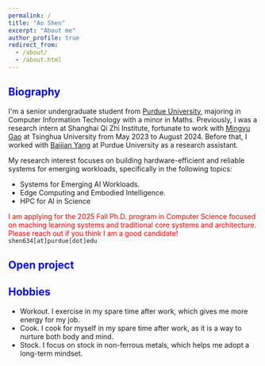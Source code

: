 ```yaml
---
permalink: /
title: "Ao Shen"
excerpt: "About me"
author_profile: true
redirect_from: 
  - /about/
  - /about.html
---
```

<h2 class="col">
<font color=blue>Biography</font>
</h2>

I'm a senior undergraduate student from <a href="https://www.purdue.edu/">Purdue University</a>, majoring in Computer Information Technology with a minor in Maths. 
Previously, I was a research intern at Shanghai Qi Zhi Institute, fortunate to work with <a href="http://people.iiis.tsinghua.edu.cn/~gaomy/">Mingyu Gao</a> at Tsinghua University from May 2023 to August 2024. Before that, I worked with <a href="https://baijianyang.netlify.app/">Baijian Yang</a> at Purdue University as a research assistant.

My research interest focuses on building hardware-efficient and reliable systems for emerging workloads, specifically in the following topics:
<ul>
    <li>Systems for Emerging AI Workloads.</li>
    <li>Edge Computing and Embodied Intelligence.</li>
    <li>HPC for AI in Science</li>
</ul>

<span style="color: red;">I am applying for the 2025 Fall Ph.D. program in Computer Science focused on maching learning systems and traditional core systems and architecture. Please reach out if you think I am a good candidate!  </span> `shen634[at]purdue[dot]edu`

<h2 class="col">
<font color=blue>Open project</font>
</h2>

<!-- 1 -->
<!-- <div class="section-text col-right">
<h3><a href="https://github.com/THUDM/AgentBench" style="text-decoration: none;"><span class="emph">AgentBench: Evaluating LLMs as Agents</span></a></h3>
</div>

<div><a style="text-decoration: none;">@Intern at Zhipu AI</a>
</div>

<ul>
    <li>Project: AgentBench, ICLR 2024, 2k+ stars</li>
    <li>This project made me realize the importance of long-text performance of large models in real-world agent applications, which has since become the focus of my research.</li>
</ul> -->

<h2 class="col">
<font color=blue>Hobbies</font>
</h2>

<ul>
    <li>Workout. I exercise in my spare time after work, which gives me more energy for my job.</li>
    <li>Cook. I cook for myself in my spare time after work, as it is a way to nurture both body and mind.</li>
    <li>Stock. I focus on stock in non-ferrous metals, which helps me adopt a long-term mindset.</li>
</ul>